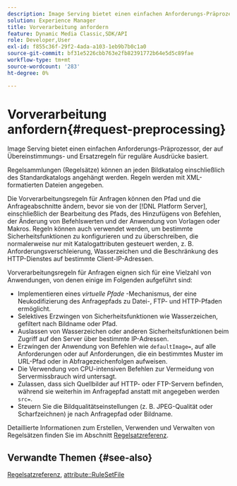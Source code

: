 ```yaml
---
description: Image Serving bietet einen einfachen Anforderungs-Präprozessor, der auf Übereinstimmungs- und Ersatzregeln für reguläre Ausdrücke basiert.
solution: Experience Manager
title: Vorverarbeitung anfordern
feature: Dynamic Media Classic,SDK/API
role: Developer,User
exl-id: f855c36f-29f2-4ada-a103-1eb9b7b0c1a0
source-git-commit: bf31e5226cbb763e2fb82391772b64e5d5c89fae
workflow-type: tm+mt
source-wordcount: '283'
ht-degree: 0%

---
```


# Vorverarbeitung anfordern{#request-preprocessing}

Image Serving bietet einen einfachen Anforderungs-Präprozessor, der auf Übereinstimmungs- und Ersatzregeln für reguläre Ausdrücke basiert.

Regelsammlungen (Regelsätze) können an jeden Bildkatalog einschließlich des Standardkatalogs angehängt werden. Regeln werden mit XML-formatierten Dateien angegeben.

Die Vorverarbeitungsregeln für Anfragen können den Pfad und die Anfrageabschnitte ändern, bevor sie von der [!DNL Platform Server], einschließlich der Bearbeitung des Pfads, des Hinzufügens von Befehlen, der Änderung von Befehlswerten und der Anwendung von Vorlagen oder Makros. Regeln können auch verwendet werden, um bestimmte Sicherheitsfunktionen zu konfigurieren und zu überschreiben, die normalerweise nur mit Katalogattributen gesteuert werden, z. B. Anforderungsverschleierung, Wasserzeichen und die Beschränkung des HTTP-Dienstes auf bestimmte Client-IP-Adressen.

Vorverarbeitungsregeln für Anfragen eignen sich für eine Vielzahl von Anwendungen, von denen einige im Folgenden aufgeführt sind:

* Implementieren eines *virtuelle Pfade* -Mechanismus, der eine Neukodifizierung des Anfragepfads zu Datei-, FTP- und HTTP-Pfaden ermöglicht.
* Selektives Erzwingen von Sicherheitsfunktionen wie Wasserzeichen, gefiltert nach Bildname oder Pfad.
* Auslassen von Wasserzeichen oder anderen Sicherheitsfunktionen beim Zugriff auf den Server über bestimmte IP-Adressen.
* Erzwingen der Anwendung von Befehlen wie `defaultImage=`, auf alle Anforderungen oder auf Anforderungen, die ein bestimmtes Muster im URL-Pfad oder in Abfragezeichenfolgen aufweisen.
* Die Verwendung von CPU-intensiven Befehlen zur Vermeidung von Servermissbrauch wird untersagt.
* Zulassen, dass sich Quellbilder auf HTTP- oder FTP-Servern befinden, während sie weiterhin im Anfragepfad anstatt mit angegeben werden `src=`.
* Steuern Sie die Bildqualitätseinstellungen (z. B. JPEG-Qualität oder Scharfzeichnen) je nach Anfragepfad oder Bildname.

Detaillierte Informationen zum Erstellen, Verwenden und Verwalten von Regelsätzen finden Sie im Abschnitt [Regelsatzreferenz](../../../../../is-api/image-catalog/image-serving-api-ref/c-image-catalog-reference/c-rule-set-reference/c-rule-set-reference.md#concept-3e5058cf3507470b82cac638df23ea8e).

## Verwandte Themen {#see-also}

[Regelsatzreferenz](../../../../../is-api/image-catalog/image-serving-api-ref/c-image-catalog-reference/c-rule-set-reference/c-rule-set-reference.md#concept-3e5058cf3507470b82cac638df23ea8e), [attribute::RuleSetFile](../../../../../is-api/image-catalog/image-serving-api-ref/c-image-catalog-reference/c-overview/c-file-formats/r-rule-set-files.md#reference-3e54cb5f4d74411a84889fed056ac093)
